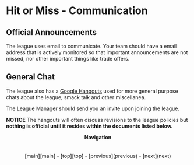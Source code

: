 # Hit or Miss - Communication

## Official Announcements

The league uses email to communicate. Your team should have a email address that is actively monitored so that important
announcements are not missed, nor other important things like trade offers.

## General Chat

The league also has a [Google Hangouts][hangouts] used for more general purpose chats about the league, smack talk and
other miscellanea.

The League Manager should send you an invite upon joining the league.

**NOTICE** The hangouts will often discuss revisions to the league policies but **nothing is official until it resides within the
documents listed below.**

<p align="center">
  <b>Navigation</b><br>
  <br><br>
  [main][main] - [top][top] - [previous](previous) - [next](next)
</p>

[main]: readme.md
[top]: communication.md
[previous]: main.md
[next]: league_members.md

[hangouts]: https://hangouts.google.com/
